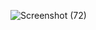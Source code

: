 ![Screenshot (72)](https://user-images.githubusercontent.com/118178301/230397505-d358d289-f8b2-488c-85f9-b57547ad991b.png)
